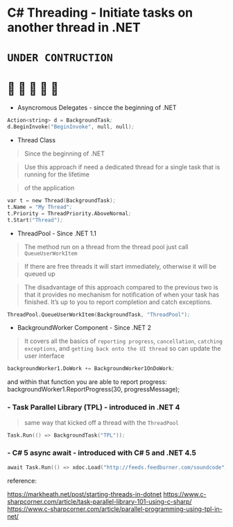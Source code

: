 ﻿# C# Threading - Initiate tasks on another thread in .NET

# **`UNDER CONTRUCTION`**
# **:construction: :construction: :construction: :construction: :construction:**


- Asyncromous Delegates - sincce the beginning of .NET
```s
Action<string> d = BackgroundTask;
d.BeginInvoke("BeginInvoke", null, null);
```

- Thread Class 
> Since the beginning of .NET

> Use this approach if need a dedicated thread for a single task that is running for the lifetime 

> of the application

```s
var t = new Thread(BackgroundTask);
t.Name = "My Thread";
t.Priority = ThreadPriority.AboveNormal;
t.Start("Thread");
```

- ThreadPool - Since .NET 1.1

> The method run on a thread from the thread pool just call `QueueUserWorkItem`

> If there are free threads it will start immediately, otherwise it will be queued up

> The disadvantage of this approach compared to the previous two is that it provides no mechanism for notification of when your task has finished. It’s up to you to report completion and catch exceptions.

```s
ThreadPool.QueueUserWorkItem(BackgroundTask, "ThreadPool");
```

- BackgroundWorker Component - Since .NET 2

> It covers all the basics of `reporting progress`, `cancellation`, `catching exceptions`, and `getting back onto the UI thread` so can update the user interface

```s
backgroundWorker1.DoWork += BackgroundWorker1OnDoWork;
```
and within that function you are able to report progress:
backgroundWorker1.ReportProgress(30, progressMessage);




### - Task Parallel Library (TPL) - introduced in .NET 4
> same way that  kicked off a thread with the `ThreadPool`

```s
Task.Run(() => BackgroundTask("TPL"));
```

### - C# 5 async await - introduced with C# 5 and .NET 4.5
> 
```s
await Task.Run(() => xdoc.Load("http://feeds.feedburner.com/soundcode"));
```

reference:

https://markheath.net/post/starting-threads-in-dotnet
https://www.c-sharpcorner.com/article/task-parallel-library-101-using-c-sharp/
https://www.c-sharpcorner.com/article/parallel-programming-using-tpl-in-net/